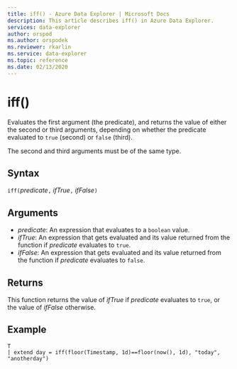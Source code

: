 ```yaml
---
title: iff() - Azure Data Explorer | Microsoft Docs
description: This article describes iff() in Azure Data Explorer.
services: data-explorer
author: orspod
ms.author: orspodek
ms.reviewer: rkarlin
ms.service: data-explorer
ms.topic: reference
ms.date: 02/13/2020
---
```

# iff()

Evaluates the first argument (the predicate), and returns the value of either the second or third arguments, depending on whether the predicate evaluated to `true` (second) or `false` (third).

The second and third arguments must be of the same type.

## Syntax

`iff(`*predicate*`,` *ifTrue*`,` *ifFalse*`)`

## Arguments

* *predicate*: An expression that evaluates to a `boolean` value.
* *ifTrue*: An expression that gets evaluated and its value returned from the function if *predicate* evaluates to `true`.
* *ifFalse*: An expression that gets evaluated and its value returned from the function if *predicate* evaluates to `false`.

## Returns

This function returns the value of *ifTrue* if *predicate* evaluates to `true`,
or the value of *ifFalse* otherwise.

## Example

```kusto
T 
| extend day = iff(floor(Timestamp, 1d)==floor(now(), 1d), "today", "anotherday")
```